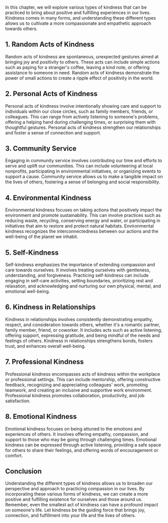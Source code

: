 
In this chapter, we will explore various types of kindness that can be practiced to bring about positive and fulfilling experiences in our lives. Kindness comes in many forms, and understanding these different types allows us to cultivate a more compassionate and empathetic approach towards others.

**1. Random Acts of Kindness**
------------------------------

Random acts of kindness are spontaneous, unexpected gestures aimed at bringing joy and positivity to others. These acts can include simple actions such as paying for a stranger's coffee, leaving a kind note, or offering assistance to someone in need. Random acts of kindness demonstrate the power of small actions to create a ripple effect of positivity in the world.

**2. Personal Acts of Kindness**
--------------------------------

Personal acts of kindness involve intentionally showing care and support to individuals within our close circles, such as family members, friends, or colleagues. This can range from actively listening to someone's problems, offering a helping hand during challenging times, or surprising them with thoughtful gestures. Personal acts of kindness strengthen our relationships and foster a sense of connection and support.

**3. Community Service**
------------------------

Engaging in community service involves contributing our time and efforts to serve and uplift our communities. This can include volunteering at local nonprofits, participating in environmental initiatives, or organizing events to support a cause. Community service allows us to make a tangible impact on the lives of others, fostering a sense of belonging and social responsibility.

**4. Environmental Kindness**
-----------------------------

Environmental kindness focuses on taking actions that positively impact the environment and promote sustainability. This can involve practices such as reducing waste, recycling, conserving energy and water, or participating in initiatives that aim to restore and protect natural habitats. Environmental kindness recognizes the interconnectedness between our actions and the well-being of the planet we inhabit.

**5. Self-Kindness**
--------------------

Self-kindness emphasizes the importance of extending compassion and care towards ourselves. It involves treating ourselves with gentleness, understanding, and forgiveness. Practicing self-kindness can include engaging in self-care activities, setting boundaries, prioritizing rest and relaxation, and acknowledging and nurturing our own physical, mental, and emotional well-being.

**6. Kindness in Relationships**
--------------------------------

Kindness in relationships involves consistently demonstrating empathy, respect, and consideration towards others, whether it's a romantic partner, family member, friend, or coworker. It includes acts such as active listening, offering support, expressing gratitude, and being mindful of the needs and feelings of others. Kindness in relationships strengthens bonds, fosters trust, and enhances overall well-being.

**7. Professional Kindness**
----------------------------

Professional kindness encompasses acts of kindness within the workplace or professional settings. This can include mentorship, offering constructive feedback, recognizing and appreciating colleagues' work, promoting teamwork, and creating an inclusive and supportive work environment. Professional kindness promotes collaboration, productivity, and job satisfaction.

**8. Emotional Kindness**
-------------------------

Emotional kindness focuses on being attuned to the emotions and experiences of others. It involves offering empathy, compassion, and support to those who may be going through challenging times. Emotional kindness can be expressed through active listening, providing a safe space for others to share their feelings, and offering words of encouragement or comfort.

**Conclusion**
--------------

Understanding the different types of kindness allows us to broaden our perspective and approach to practicing compassion in our lives. By incorporating these various forms of kindness, we can create a more positive and fulfilling existence for ourselves and those around us. Remember, even the smallest act of kindness can have a profound impact on someone's life. Let kindness be the guiding force that brings joy, connection, and fulfillment into your life and the lives of others.
